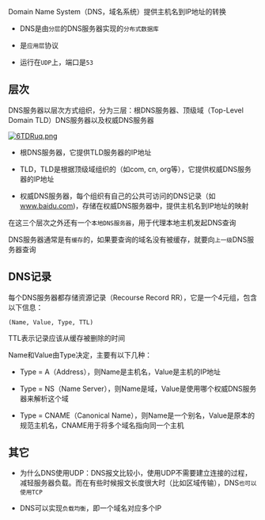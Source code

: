 Domain Name System（DNS，域名系统）提供主机名到IP地址的转换

- DNS是由`分层`的DNS服务器实现的`分布式数据库`

- 是`应用层`协议

- 运行在`UDP`上，端口是`53`

## 层次

DNS服务器以层次方式组织，分为三层：根DNS服务器、顶级域（Top-Level Domain TLD）DNS服务器以及权威DNS服务器

[![6TDRuq.png](https://z3.ax1x.com/2021/03/23/6TDRuq.png)](https://imgtu.com/i/6TDRuq)

- 根DNS服务器，它提供TLD服务器的IP地址

- TLD，TLD是根据顶级域组织的（如com, cn, org等），它提供权威DNS服务器的IP地址

- 权威DNS服务器，每个组织有自己的公共可访问的DNS记录（如 www.baidu.com)，存储在权威DNS服务器中，提供主机名到IP地址的映射

在这三个层次之外还有一个`本地DNS服务器`，用于代理本地主机发起DNS查询

DNS服务器通常是有`缓存`的，如果要查询的域名没有被缓存，就要向`上一级`DNS服务器查询

## DNS记录

每个DNS服务器都存储资源记录（Recourse Record RR），它是一个4元组，包含以下信息：

```
(Name, Value, Type, TTL)
```

TTL表示记录应该从缓存被删除的时间

Name和Value由Type决定，主要有以下几种：

- Type = A（Address），则Name是主机名，Value是主机的IP地址

- Type = NS（Name Server），则Name是域，Value是使用哪个权威DNS服务器来解析这个域

- Type = CNAME（Canonical Name），则Name是一个别名，Value是原本的规范主机名，CNAME用于将多个域名指向同一个主机

## 其它

- 为什么DNS使用UDP：DNS报文比较小，使用UDP不需要建立连接的过程，减轻服务器负载。而在有些时候报文长度很大时（比如区域传输），DNS`也可以使用TCP`

- DNS可以实现`负载均衡`，即一个域名对应多个IP